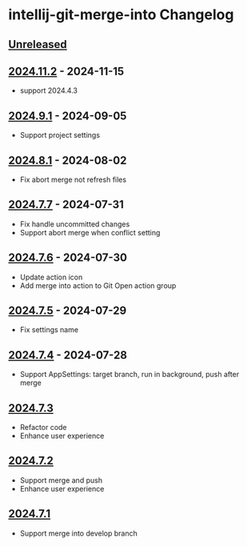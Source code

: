 <!-- Keep a Changelog guide -> https://keepachangelog.com -->

# intellij-git-merge-into Changelog

## [Unreleased]

## [2024.11.2] - 2024-11-15

- support 2024.4.3

## [2024.9.1] - 2024-09-05

- Support project settings

## [2024.8.1] - 2024-08-02

- Fix abort merge not refresh files

## [2024.7.7] - 2024-07-31

- Fix handle uncommitted changes
- Support abort merge when conflict setting

## [2024.7.6] - 2024-07-30

- Update action icon
- Add merge into action to Git Open action group

## [2024.7.5] - 2024-07-29

- Fix settings name

## [2024.7.4] - 2024-07-28

- Support AppSettings: target branch, run in background, push after merge

## [2024.7.3]

- Refactor code
- Enhance user experience

## [2024.7.2]

- Support merge and push
- Enhance user experience

## [2024.7.1]

- Support merge into develop branch

[Unreleased]: https://github.com/iml885203/intellij-git-merge-into/compare/v2024.11.2...HEAD
[2024.11.2]: https://github.com/iml885203/intellij-git-merge-into/compare/v2024.9.1...v2024.11.2
[2024.9.1]: https://github.com/iml885203/intellij-git-merge-into/compare/v2024.8.1...v2024.9.1
[2024.8.1]: https://github.com/iml885203/intellij-git-merge-into/compare/v2024.7.7...v2024.8.1
[2024.7.7]: https://github.com/iml885203/intellij-git-merge-into/compare/v2024.7.6...v2024.7.7
[2024.7.6]: https://github.com/iml885203/intellij-git-merge-into/compare/v2024.7.5...v2024.7.6
[2024.7.5]: https://github.com/iml885203/intellij-git-merge-into/compare/v2024.7.4...v2024.7.5
[2024.7.4]: https://github.com/iml885203/intellij-git-merge-into/compare/v2024.7.3...v2024.7.4
[2024.7.3]: https://github.com/iml885203/intellij-git-merge-into/compare/v2024.7.2...v2024.7.3
[2024.7.2]: https://github.com/iml885203/intellij-git-merge-into/compare/v2024.7.1...v2024.7.2
[2024.7.1]: https://github.com/iml885203/intellij-git-merge-into/commits/v2024.7.1
